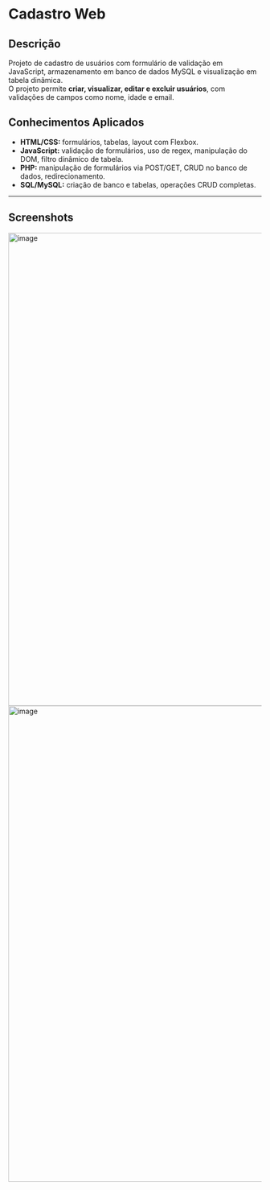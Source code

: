 # Cadastro Web

## Descrição

Projeto de cadastro de usuários com formulário de validação em JavaScript, armazenamento em banco de dados MySQL e visualização em tabela dinâmica.  
O projeto permite **criar, visualizar, editar e excluir usuários**, com validações de campos como nome, idade e email.

## Conhecimentos Aplicados

- **HTML/CSS:** formulários, tabelas, layout com Flexbox.  
- **JavaScript:** validação de formulários, uso de regex, manipulação do DOM, filtro dinâmico de tabela.  
- **PHP:** manipulação de formulários via POST/GET, CRUD no banco de dados, redirecionamento.  
- **SQL/MySQL:** criação de banco e tabelas, operações CRUD completas.

---

## Screenshots
<img width="1456" height="940" alt="image" src="https://github.com/user-attachments/assets/4bb33e92-0b92-4738-b155-cb7dc520536b" />
<img width="1450" height="946" alt="image" src="https://github.com/user-attachments/assets/4576cb60-4616-4d93-b089-20e09de1573e" />


